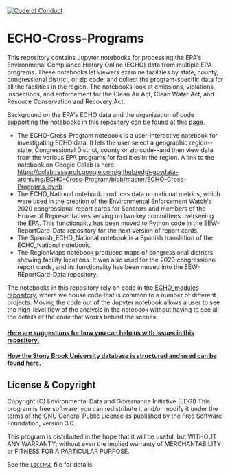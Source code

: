 [![Code of Conduct](https://img.shields.io/badge/%E2%9D%A4-code%20of%20conduct-blue.svg?style=flat)](https://github.com/edgi-govdata-archiving/overview/blob/master/CONDUCT.md)

# ECHO-Cross-Programs
This repository contains Jupyter notebooks for processing the EPA's Environmenal Compliance History Online (ECHO) data from multiple
EPA programs. These notebooks let viewers examine facilities by state, county, congressional district, or zip code, and collect the program-specific data for all the facilities in the region. The notebooks look at emissions, violations, inspections, and enforcement for the Clean Air Act, Clean Water Act, and Resouce Conservation and Recovery Act.

Background on the EPA's ECHO data and the organization of code supporting the notebooks in this repository can be found at [this page](https://github.com/edgi-govdata-archiving/ECHO-Cross-Program/blob/main/background-overview.md).

- The ECHO-Cross-Program notebook is a user-interactive notebook for investigating ECHO data.  It lets the user select a geographic region--state, Congressional District, county or zip code--and then view data from the various EPA programs for facilities in the region.  A link to the notebook on Google Colab is here: https://colab.research.google.com/github/edgi-govdata-archiving/ECHO-Cross-Program/blob/master/ECHO-Cross-Programs.ipynb
- The ECHO_National notebook produces data on national metrics, which were used in the creation of the Environmental Enforcement Watch's 2020 congressional report cards for Senators and members of the House of Representatives serving on two key committees overseeing the EPA. This functionality has been moved to Python code in the EEW-ReportCard-Data repository for the next version of report cards.
- The Spanish_ECHO_National notebook is a Spanish translation of the ECHO_National notebook.
- The RegionMaps notebook produced maps of congressional districts showing facility locations.  It was also used for the 2020 congressional report cards, and its functionality has been moved into the EEW-REportCard-Data repository.

The notebooks in this repository rely on code in the [ECHO_modules repository](https://github.com/edgi-govdata-archiving/ECHO_modules), where we house code that is common to a number of different projects. Moving the code out of the Jupyter notebook allows a user to see the high-level flow of the analysis in the notebook without having to see all the details of the code that works behind the scenes.

#### [Here are suggestions for how you can help us with issues in this repository.](https://github.com/edgi-govdata-archiving/ECHO-Cross-Program/blob/main/helping.md)

#### [How the Stony Brook University database is structured and used can be found here.](https://github.com/edgi-govdata-archiving/ECHO_modules/blob/main/SBU-db.md)

## License & Copyright

Copyright (C) <year> Environmental Data and Governance Initiative (EDGI)
This program is free software: you can redistribute it and/or modify it under the terms of the GNU General Public License as published by the Free Software Foundation, version 3.0.

This program is distributed in the hope that it will be useful, but WITHOUT ANY WARRANTY; without even the implied warranty of MERCHANTABILITY or FITNESS FOR A PARTICULAR PURPOSE.

See the [`LICENSE`](/LICENSE) file for details.
